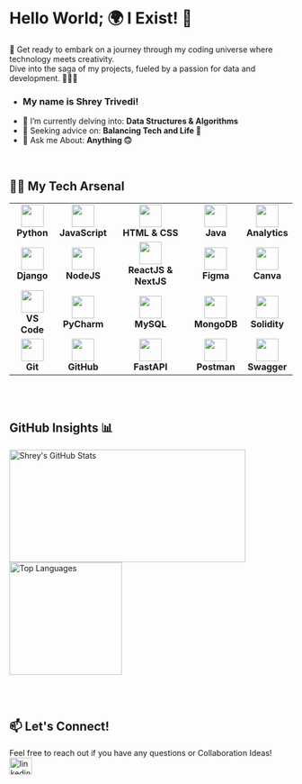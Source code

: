 # Hello World; 🌍 I Exist! 👋

🚀 Get ready to embark on a journey through my coding universe where technology meets creativity. 
<br /> 
Dive into the saga of my projects, fueled by a passion for data and development. 👩‍💻✨

- ### My name is Shrey Trivedi!
- 🔭 I’m currently delving into: **Data Structures & Algorithms** 
- 👯 Seeking advice on: **Balancing Tech and Life 🤷**
- 💬 Ask me About: **Anything 🙃**
<br />

## 👨‍💻 My Tech Arsenal

<table>
  <tr>
    <td align="center"><img src="https://img.icons8.com/color/48/000000/python.png" width="40"/><br /><b>Python</b></td>
    <td align="center"><img src="https://img.icons8.com/color/48/000000/javascript.png" width="40"/><br /><b>JavaScript</b></td>
    <td align="center"><img src="https://img.icons8.com/color/48/000000/html-5.png" width="40"/><br /><b>HTML & CSS</b></td>
    <td align="center"><img src="https://img.icons8.com/color/48/000000/java-coffee-cup-logo.png" width="40"/><br /><b>Java</b></td>
    <td align="center"><img src="https://img.icons8.com/color/48/000000/google-analytics.png" width="40"/><br /><b>Analytics</b></td>
  </tr>
  <tr>
    <td align="center"><img src="https://img.icons8.com/color/48/000000/django.png" width="40"/><br /><b>Django</b></td>
    <td align="center"><img src="https://img.icons8.com/color/48/000000/nodejs.png" width="40"/><br /><b>NodeJS</b></td>
    <td align="center"><img src="https://img.icons8.com/color/48/000000/react-native.png" width="40"/><br /><b>ReactJS & NextJS</b></td>
    <td align="center"><img src="https://img.icons8.com/color/48/000000/figma.png" width="40"/><br /><b>Figma</b></td>
    <td align="center"><img src="https://img.icons8.com/color/48/000000/canva.png" width="40"/><br /><b>Canva</b></td>
  </tr>
  <tr>
    <td align="center"><img src="https://img.icons8.com/color/48/000000/visual-studio-code-2019.png" width="40"/><br /><b>VS Code</b></td>
    <td align="center"><img src="https://img.icons8.com/color/48/000000/pycharm.png" width="40"/><br /><b>PyCharm</b></td>
    <td align="center"><img src="https://img.icons8.com/color/48/000000/mysql-logo.png" width="40"/><br /><b>MySQL</b></td>
    <td align="center"><img src="https://img.icons8.com/color/48/000000/mongodb.png" width="40"/><br /><b>MongoDB</b></td>
    <td align="center" colspan="5"><img src="https://img.icons8.com/color/48/000000/solidity.png" width="40"/><br /><b>Solidity</b></td>
  </tr>
  <tr>
    <td align="center"><img src="https://img.icons8.com/color/48/000000/git.png" width="40"/><br /><b>Git</b></td>
    <td align="center"><img src="https://img.icons8.com/color/48/000000/github.png" width="40"/><br /><b>GitHub</b></td>
    <td align="center"><img src="https://cdn.worldvectorlogo.com/logos/fastapi-1.svg" width="40"/><br /><b>FastAPI</b></td>
    <td align="center"><img src="https://img.icons8.com/dusk/64/000000/postman-api.png" width="40"/><br /><b>Postman</b></td>
    <td align="center"><img src="https://img.icons8.com/color/48/000000/swagger.png" width="40"/><br /><b>Swagger</b></td>
  </tr>
</table>
<br />
<br />

## GitHub Insights 📊
<p align="space-around">
  <img src="https://github-readme-stats.vercel.app/api?username=ShhRey&show_icons=true&theme=radical&layout=compact&hide_border=false" alt="Shrey's GitHub Stats" height="200" width="420"/>
  <img src="https://github-readme-stats.vercel.app/api/top-langs/?username=ShhRey&show_icons=true&theme=radical&layout=compact&hide_border=false" alt="Top Languages" height="200"/>
</p>
<br />
<br />


## 📫 Let's Connect!

Feel free to reach out if you have any questions or Collaboration Ideas!
<br />
<a href="https://www.linkedin.com/in/shreytrivedi577/" target="blank"><img align="center" src="https://raw.githubusercontent.com/rahuldkjain/github-profile-readme-generator/master/src/images/icons/Social/linked-in-alt.svg" alt="linkedin" height="30" width="40" /></a>
